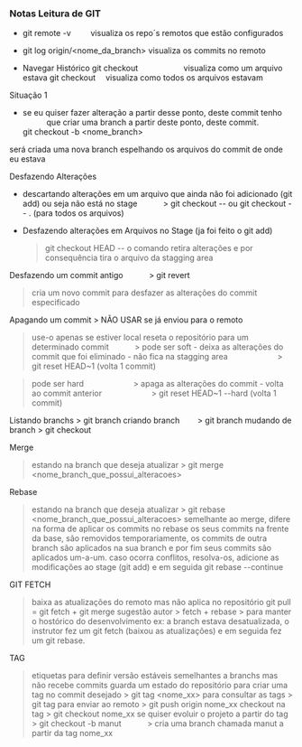 ### Notas Leitura de GIT

- git remote -v     visualiza os repo´s remotos que estão configurados

- git log origin/<nome_da_branch> visualiza os commits no remoto

- Navegar Histórico
  git checkout <file>           visualiza como um arquivo estava
  git checkout <commit>   visualiza como todos os arquivos estavam

Situação 1

- se eu quiser fazer alteração a partir desse ponto, deste commit tenho
        que criar uma branch a partir deste ponto, deste commit.
        git checkout -b <nome_branch>

será criada uma nova branch espelhando os arquivos do commit de onde eu estava

Desfazendo Alterações

- descartando alterações em um arquivo que ainda não foi adicionado (git add)
  ou seja não está no stage
        > git checkout --<file> ou git checkout -- . (para todos os arquivos)

- Desfazendo alterações em Arquivos no Stage (ja foi feito o git add)
  > git checkout HEAD --<arquivo>
  > o comando retira alterações e por consequência tira o arquivo da stagging area

Desfazendo um commit antigo
      > git revert <commit>

> cria um novo commit para desfazer as alterações do commit especificado

Apagando um commit > NÃO USAR se já enviou para o remoto

> use-o apenas se estiver local
> reseta o repositório para um determinado commit
>       > pode ser soft - deixa as alterações do commit que foi eliminado - não fica na stagging area
>             > git reset HEAD~1 (volta 1 commit)

> pode ser hard
>             > apaga as alterações do commit - volta ao commit anterior
>             > git reset HEAD~1 --hard (volta 1 commit)

Listando branchs > git branch
criando branch     > git branch <nome>
mudando de branch > git checkout <nome>

Merge

> estando na branch que deseja atualizar > git merge <nome_branch_que_possui_alteracoes>

Rebase

> estando na branch que deseja atualizar > git rebase <nome_branch_que_possui_alteracoes>
> semelhante ao merge, difere na forma de aplicar os commits
> no rebase os seus commits na frente da base, são removidos temporariamente, os commits de outra branch
> são aplicados na sua branch e por fim seus commits são aplicados um-a-um.
> caso ocorra conflitos, resolva-os, adicione as modificações ao stage (git add) e em seguida git rebase --continue

GIT FETCH

> baixa as atualizações do remoto mas não aplica no repositório
> git pull = git fetch + git merge
> sugestão autor > fetch + rebase > para manter o hostórico do desenvolvimento
> ex: a branch estava desatualizada, o instrutor fez um git fetch (baixou as atualizações) e em
> seguida fez um git rebase.

TAG

> etiquetas para definir versão estáveis
> semelhantes a branchs mas não recebe commits
> guarda um estado do repositório
> para criar uma tag no commit desejado > git tag <nome_xx>
> para consultar as tags > git tag
> para enviar ao remoto > git push origin nome_xx
> checkout na tag > git checkout nome_xx
> se quiser evoluir o projeto a partir do tag > git checkout -b manut
>       > cria uma branch chamada manut a partir da tag nome_xx
